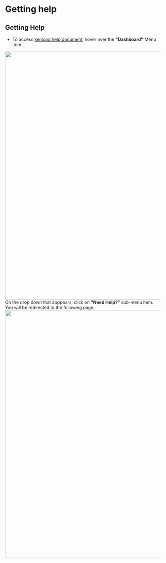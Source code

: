 # Getting help

## Getting Help

- To access [kenload help document](https://kenloadv2helpdocs.masterspace.co.ke), hover over the <b>"Dashboard"</b> Menu item.
<div style="">
<img src="/assets/images/dashboard.png" style="margin:opx;" width="900" height="800" />
</div>
On the drop down that apppears, click on <b>"Need Help?"</b> sub-menu item. You will be redirected to the following page.

<div style="">
<img src="/assets/images/kenloadv2usermanual.png" style="margin:opx;" width="900" height="800" />
</div>
